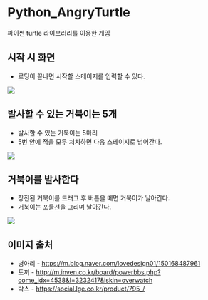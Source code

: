 # Python_AngryTurtle
파이썬 turtle 라이브러리를 이용한 게임  

시작 시 화면
-
- 로딩이 끝나면 시작할 스테이지를 입력할 수 있다.  
<img src="https://github.com/alsrhkd77/imgs/blob/master/Python_AngryTurtle/1.png">  
<br/>

발사할 수 있는 거북이는 5개
-
- 발사할 수 있는 거북이는 5마리
- 5번 안에 적을 모두 처치하면 다음 스테이지로 넘어간다.  
<img src="https://github.com/alsrhkd77/imgs/blob/master/Python_AngryTurtle/2.png">  
<br/>

거북이를 발사한다
-
- 장전된 거북이를 드래그 후 버튼을 떼면 거북이가 날아간다.
- 거북이는 포물선을 그리며 날아간다.  
<img src="https://github.com/alsrhkd77/imgs/blob/master/Python_AngryTurtle/3.png">  
<br/>

이미지 출처
-
- 병아리 - https://m.blog.naver.com/lovedesign01/150168487961
- 토끼 - http://m.inven.co.kr/board/powerbbs.php?come_idx=4538&l=3232417&iskin=overwatch
- 박스 - https://social.lge.co.kr/product/795_/